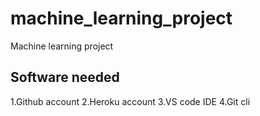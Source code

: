 # machine_learning_project
Machine learning project

## Software needed
1.Github account
2.Heroku account
3.VS code IDE
4.Git cli
